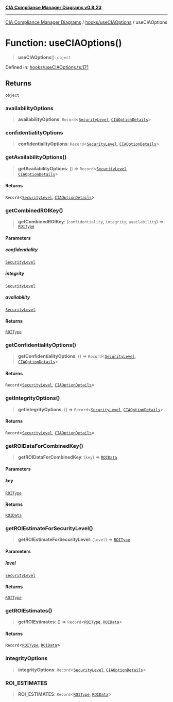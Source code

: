 [**CIA Compliance Manager Diagrams v0.8.23**](../../../README.md)

***

[CIA Compliance Manager Diagrams](../../../modules.md) / [hooks/useCIAOptions](../README.md) / useCIAOptions

# Function: useCIAOptions()

> **useCIAOptions**(): `object`

Defined in: [hooks/useCIAOptions.ts:171](https://github.com/Hack23/cia-compliance-manager/blob/55488ba3ac0003e4435eb3634b6ab6e9b8b05a9b/src/hooks/useCIAOptions.ts#L171)

## Returns

`object`

### availabilityOptions

> **availabilityOptions**: `Record`\<[`SecurityLevel`](../../../types/cia/type-aliases/SecurityLevel.md), [`CIAOptionDetails`](../interfaces/CIAOptionDetails.md)\>

### confidentialityOptions

> **confidentialityOptions**: `Record`\<[`SecurityLevel`](../../../types/cia/type-aliases/SecurityLevel.md), [`CIAOptionDetails`](../interfaces/CIAOptionDetails.md)\>

### getAvailabilityOptions()

> **getAvailabilityOptions**: () => `Record`\<[`SecurityLevel`](../../../types/cia/type-aliases/SecurityLevel.md), [`CIAOptionDetails`](../interfaces/CIAOptionDetails.md)\>

#### Returns

`Record`\<[`SecurityLevel`](../../../types/cia/type-aliases/SecurityLevel.md), [`CIAOptionDetails`](../interfaces/CIAOptionDetails.md)\>

### getCombinedROIKey()

> **getCombinedROIKey**: (`confidentiality`, `integrity`, `availability`) => [`ROIType`](../type-aliases/ROIType.md)

#### Parameters

##### confidentiality

[`SecurityLevel`](../../../types/cia/type-aliases/SecurityLevel.md)

##### integrity

[`SecurityLevel`](../../../types/cia/type-aliases/SecurityLevel.md)

##### availability

[`SecurityLevel`](../../../types/cia/type-aliases/SecurityLevel.md)

#### Returns

[`ROIType`](../type-aliases/ROIType.md)

### getConfidentialityOptions()

> **getConfidentialityOptions**: () => `Record`\<[`SecurityLevel`](../../../types/cia/type-aliases/SecurityLevel.md), [`CIAOptionDetails`](../interfaces/CIAOptionDetails.md)\>

#### Returns

`Record`\<[`SecurityLevel`](../../../types/cia/type-aliases/SecurityLevel.md), [`CIAOptionDetails`](../interfaces/CIAOptionDetails.md)\>

### getIntegrityOptions()

> **getIntegrityOptions**: () => `Record`\<[`SecurityLevel`](../../../types/cia/type-aliases/SecurityLevel.md), [`CIAOptionDetails`](../interfaces/CIAOptionDetails.md)\>

#### Returns

`Record`\<[`SecurityLevel`](../../../types/cia/type-aliases/SecurityLevel.md), [`CIAOptionDetails`](../interfaces/CIAOptionDetails.md)\>

### getROIDataForCombinedKey()

> **getROIDataForCombinedKey**: (`key`) => [`ROIData`](../interfaces/ROIData.md)

#### Parameters

##### key

[`ROIType`](../type-aliases/ROIType.md)

#### Returns

[`ROIData`](../interfaces/ROIData.md)

### getROIEstimateForSecurityLevel()

> **getROIEstimateForSecurityLevel**: (`level`) => [`ROIType`](../type-aliases/ROIType.md)

#### Parameters

##### level

[`SecurityLevel`](../../../types/cia/type-aliases/SecurityLevel.md)

#### Returns

[`ROIType`](../type-aliases/ROIType.md)

### getROIEstimates()

> **getROIEstimates**: () => `Record`\<[`ROIType`](../type-aliases/ROIType.md), [`ROIData`](../interfaces/ROIData.md)\>

#### Returns

`Record`\<[`ROIType`](../type-aliases/ROIType.md), [`ROIData`](../interfaces/ROIData.md)\>

### integrityOptions

> **integrityOptions**: `Record`\<[`SecurityLevel`](../../../types/cia/type-aliases/SecurityLevel.md), [`CIAOptionDetails`](../interfaces/CIAOptionDetails.md)\>

### ROI\_ESTIMATES

> **ROI\_ESTIMATES**: `Record`\<[`ROIType`](../type-aliases/ROIType.md), [`ROIData`](../interfaces/ROIData.md)\>
